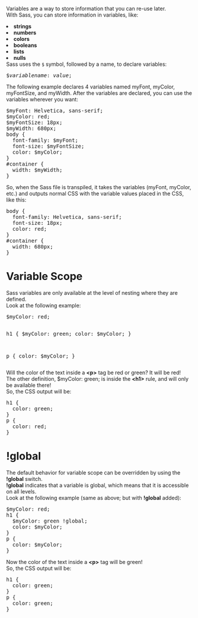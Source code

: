 Variables are a way to store information that you can re-use later.
<br>
With Sass, you can store information in variables, like:
</ul>
  <li><b>strings</b></li>
  <li><b>numbers</b></li>
  <li><b>colors</b></li>
  <li><b>booleans</b></li>
  <li><b>lists</b></li>
  <li><b>nulls</b></li>
</ul>
Sass uses the <code>$</code> symbol, followed by a name, to declare variables:
<pre>$<i>variablename</i>: <i>value</i>;</pre>
The following example declares 4 variables named myFont, myColor, myFontSize, and myWidth. After the variables are declared, you can use the variables wherever you want:
<pre>
$myFont: Helvetica, sans-serif;
$myColor: red;
$myFontSize: 18px;
$myWidth: 680px;
body {
  font-family: $myFont;
  font-size: $myFontSize;
  color: $myColor;
}
#container {
  width: $myWidth;
}
</pre>
So, when the Sass file is transpiled, it takes the variables (myFont, myColor, etc.) and outputs normal CSS with the variable values placed in the CSS, like this:
<pre>
body {
  font-family: Helvetica, sans-serif;
  font-size: 18px;
  color: red;
}
#container {
  width: 680px;
}
</pre>
<h1>Variable Scope</h1>
Sass variables are only available at the level of nesting where they are defined.
<br>
Look at the following example:
<pre>
$myColor: red;

h1 {
  $myColor: green;
  color: $myColor;
}

p {
  color: $myColor;
}
</pre>
Will the color of the text inside a <b>&lt;p&gt;</b> tag be red or green? It will be red!
<br>
The other definition, $myColor: green; is inside the <b>&lt;h1&gt;</b> rule, and will only be available there!
<br>
So, the CSS output will be:
<pre>
h1 {
  color: green;
}
p {
  color: red;
}
</pre>
<h1>!global</h1>
The default behavior for variable scope can be overridden by using the <b>!global</b> switch.
<br>
<b>!global</b> indicates that a variable is global, which means that it is accessible on all levels.
<br>
Look at the following example (same as above; but with <b>!global</b> added):
<pre>
$myColor: red;
h1 {
  $myColor: green !global;
  color: $myColor;
}
p {
  color: $myColor;
}
</pre>
Now the color of the text inside a <b>&lt;p&gt;</b> tag will be green!
<br>
So, the CSS output will be:
<pre>
h1 {
  color: green;
}
p {
  color: green;
}
</pre>
